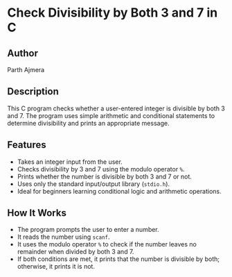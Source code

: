# Check Divisibility by Both 3 and 7 in C

## Author
Parth Ajmera

## Description
This C program checks whether a user-entered integer is divisible by both 3 and 7. The program uses simple arithmetic and conditional statements to determine divisibility and prints an appropriate message.

## Features
- Takes an integer input from the user.
- Checks divisibility by 3 and 7 using the modulo operator `%`.
- Prints whether the number is divisible by both 3 and 7 or not.
- Uses only the standard input/output library (`stdio.h`).
- Ideal for beginners learning conditional logic and arithmetic operations.

## How It Works
- The program prompts the user to enter a number.
- It reads the number using `scanf`.
- It uses the modulo operator `%` to check if the number leaves no remainder when divided by both 3 and 7.
- If both conditions are met, it prints that the number is divisible by both; otherwise, it prints it is not.
